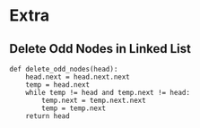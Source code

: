 # Extra

## Delete Odd Nodes in Linked List

```
def delete_odd_nodes(head):
    head.next = head.next.next
    temp = head.next
    while temp != head and temp.next != head:
        temp.next = temp.next.next
        temp = temp.next
    return head
```
